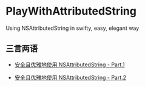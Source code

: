 # PlayWithAttributedString
Using NSAttributedString in swifty, easy, elegant way

## 三言两语 

- [安全且优雅地使用 NSAttributedString - Part.1](https://ckitakishi.com/2020/06/06/安全且优雅地使用-NSAttributedString-Part-1/)

- [安全且优雅地使用 NSAttributedString - Part.2](https://ckitakishi.com/2020/06/27/安全且优雅地使用-NSAttributedString-Part-2/)

  


